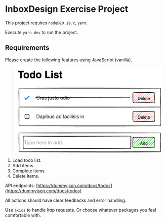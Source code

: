 # InboxDesign Exercise Project

This project requires `node@20.19.x`, `yarn`.

Execute `yarn dev` to run the project.

## Requirements

Please create the following features using JavaScript (vanilla).


> ![Todo List Wireframe](wireframe.png)


1. Load todo list.
2. Add items.
3. Complete items.
3. Delete items.

API endpoints: [https://dummyjson.com/docs/todos](https://dummyjson.com/docs/todos)

All actions should have clear feedbacks and error handling.

Use `axios` to handle http requests. Or choose whatever packages you feel comfortable with.